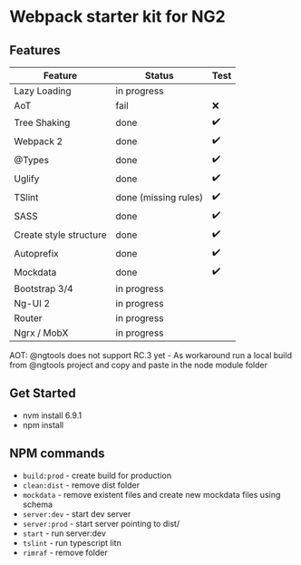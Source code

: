 # Webpack starter kit for NG2

## Features
| Feature                   | Status               | Test |
|---------------------------|----------------------|------|
| Lazy Loading              | in progress          |      |
| AoT                       | fail                 | ❌    |
| Tree Shaking              | done                 | ✔️    |
| Webpack 2                 | done                 | ✔️    |
| @Types                    | done                 | ✔️    |
| Uglify                    | done                 | ✔️    |
| TSlint                    | done (missing rules) | ✔️    |
| SASS                      | done                 | ✔️    |
| Create style structure    | done                 | ✔️    |
| Autoprefix                | done                 | ✔️ ️   |
| Mockdata                  | done                 | ✔️ ️ ️ ️ |
| Bootstrap 3/4             | in progress          |      |
| Ng-UI 2                   | in progress          |      |
| Router                    | in progress          |      |
| Ngrx / MobX               | in progress          |      |


AOT: @ngtools does not support RC.3 yet - As workaround run a local build from @ngtools project and copy and paste in the node module folder

## Get Started
* nvm install 6.9.1
* npm install

## NPM commands
* `build:prod` - create build for production
* `clean:dist` - remove dist folder
* `mockdata` - remove existent files and create new mockdata files using schema
* `server:dev` - start dev server
* `server:prod` - start server pointing to dist/
* `start` - run server:dev
* `tslint` - run typescript litn
* `rimraf` - remove folder 
